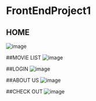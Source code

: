 # FrontEndProject1
## HOME
![image](https://github.com/ChengyuKang/FrontEndProject1/assets/80816430/ffb9d922-0e3d-4528-8542-1052029a8bb4)

##MOVIE LIST
![image](https://github.com/ChengyuKang/FrontEndProject1/assets/80816430/d138c8dd-4726-4c11-b116-ecfeb48c7dbc)

##LOGIN
![image](https://github.com/ChengyuKang/FrontEndProject1/assets/80816430/d3b97007-7e43-4e35-b5cb-e35ed3c345a3)

##ABOUT US
![image](https://github.com/ChengyuKang/FrontEndProject1/assets/80816430/022503d5-f110-472d-a945-752f5d9443cc)

##CHECK OUT
![image](https://github.com/ChengyuKang/FrontEndProject1/assets/80816430/e5f15476-6e64-46dc-be08-8472a23fbeac)
